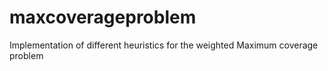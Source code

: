 # maxcoverageproblem
Implementation of different heuristics for the weighted Maximum coverage problem
